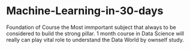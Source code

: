 # Machine-Learning-in-30-days
Foundation of Course the Most immportant subject that always to be considered to build the strong pillar. 1 month course in Data Science will really can play vital role to understand the Data World by ownself study.
